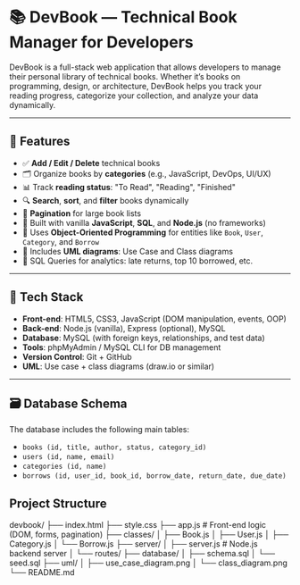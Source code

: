 # 📚 DevBook — Technical Book Manager for Developers

DevBook is a full-stack web application that allows developers to manage their personal library of technical books. Whether it’s books on programming, design, or architecture, DevBook helps you track your reading progress, categorize your collection, and analyze your data dynamically.

---

## 🚀 Features

- ✅ **Add / Edit / Delete** technical books
- 🗂️ Organize books by **categories** (e.g., JavaScript, DevOps, UI/UX)
- 📊 Track **reading status**: "To Read", "Reading", "Finished"
- 🔍 **Search**, **sort**, and **filter** books dynamically
- 📄 **Pagination** for large book lists
- 🔗 Built with vanilla **JavaScript**, **SQL**, and **Node.js** (no frameworks)
- 🎯 Uses **Object-Oriented Programming** for entities like `Book`, `User`, `Category`, and `Borrow`
- 🧠 Includes **UML diagrams**: Use Case and Class diagrams
- 📅 SQL Queries for analytics: late returns, top 10 borrowed, etc.

---

## 🧱 Tech Stack

- **Front-end**: HTML5, CSS3, JavaScript (DOM manipulation, events, OOP)
- **Back-end**: Node.js (vanilla), Express (optional), MySQL
- **Database**: MySQL (with foreign keys, relationships, and test data)
- **Tools**: phpMyAdmin / MySQL CLI for DB management
- **Version Control**: Git + GitHub
- **UML**: Use case + class diagrams (draw.io or similar)

---

## 🗃️ Database Schema

The database includes the following main tables:

- `books (id, title, author, status, category_id)`
- `users (id, name, email)`
- `categories (id, name)`
- `borrows (id, user_id, book_id, borrow_date, return_date, due_date)`
## Project Structure

devbook/
├── index.html
├── style.css
├── app.js         # Front-end logic (DOM, forms, pagination)
├── classes/
│   ├── Book.js
│   ├── User.js
│   ├── Category.js
│   └── Borrow.js
├── server/
│   ├── server.js  # Node.js backend server
│   └── routes/
├── database/
│   ├── schema.sql
│   └── seed.sql
├── uml/
│   ├── use_case_diagram.png
│   └── class_diagram.png
└── README.md
